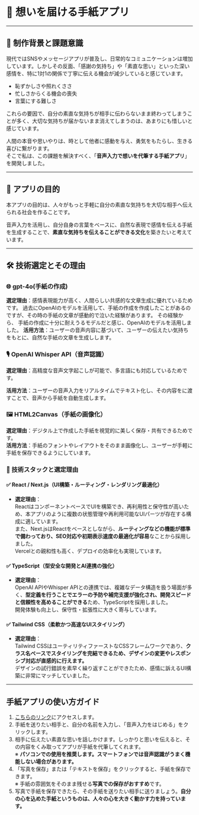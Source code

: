 # 📮 想いを届ける手紙アプリ 

---

## 🔖 制作背景と課題意識

現代ではSNSやメッセージアプリが普及し、日常的なコミュニケーションは増加しています。しかしその反面、「感謝の気持ち」や「素直な思い」といった深い感情を、特に1対1の関係で丁寧に伝える機会が減少していると感じています。

- 恥ずかしさや照れくささ  
- 忙しさからくる機会の喪失  
- 言葉にする難しさ  

これらの要因で、自分の素直な気持ちが相手に伝わらないまま終わってしまうことが多く、大切な気持ちが届かないまま消えてしまうのは、あまりにも惜しいと感じています。

人間の本音や思いやりは、時として他者に感動を与え、勇気をもたらし、生きる喜びに繋がります。  
そこで私は、この課題を解決すべく、「**音声入力で想いを代筆する手紙アプリ**」を開発しました。

---

## 🎯 アプリの目的

本アプリの目的は、人々がもっと手軽に自分の素直な気持ちを大切な相手へ伝えられる社会を作ることです。

音声入力を活用し、自分自身の言葉をベースに、自然な表現で感情を伝える手紙を生成することで、**素直な気持ちを伝えることができる文化**を築きたいと考えています。

---

## 🛠 技術選定とその理由

### 🌐 gpt-4o(手紙の作成)

**選定理由**：感情表現能力が高く、人間らしい共感的な文章生成に優れているためです。 
過去にOpenAIのモデルを活用して、手紙の作成を作成したことがあるのですが、その時の手紙の文章が感動的で泣いた経験があります。
その経験から、 手紙の作成に十分に耐えうるモデルだと感じ、OpenAIのモデルを活用しました。
**活用方法**：ユーザーの音声内容に基づいて、ユーザーの伝えたい気持ちをもとに、自然な手紙の文章を生成しします。

### 🎙 OpenAI Whisper API（音声認識）
 **選定理由**：高精度な音声文字起こしが可能で、多言語にも対応しているためです。  

**活用方法**：ユーザーの音声入力をリアルタイムでテキスト化し、その内容をに渡すことで、音声から手紙を自動生成します。

### 🖼 HTML2Canvas（手紙の画像化）

**選定理由**：デジタル上で作成した手紙を視覚的に美しく保存・共有できるためです。  
**活用方法**：手紙のフォントやレイアウトをそのまま画像化し、ユーザーが手軽に手紙を保存できるようにしています。

### 🚀 技術スタックと選定理由

#### ✅ React / Next.js（UI構築・ルーティング・レンダリング最適化）

- **選定理由**：  
  ReactはコンポーネントベースでUIを構築でき、再利用性と保守性が高いため、本アプリのように複数の状態管理や再利用可能なUIパーツが存在する構成に適しています。  
  また、Next.jsはReactをベースとしながら、**ルーティングなどの機能が標準で備わっており、SEO対応や初期表示速度の最適化が容易**なことから採用しました。  
  Vercelとの親和性も高く、デプロイの効率化も実現しています。

#### ✅ TypeScript（型安全な開発とAI連携の強化）

- **選定理由**：  
  OpenAI APIやWhisper APIとの連携では、複雑なデータ構造を扱う場面が多く、**型定義を行うことでエラーの予防や補完支援が強化され、開発スピードと信頼性を高めることができる**ため、TypeScriptを採用しました。  
  開発体験も向上し、保守性・拡張性に大きく寄与しています。

#### ✅ Tailwind CSS（柔軟かつ高速なUIスタイリング）

- **選定理由**：  
  Tailwind CSSはユーティリティファーストなCSSフレームワークであり、**クラス名ベースでスタイリングを完結できるため、デザインの変更やレスポンシブ対応が直感的に行えます。**  
  デザインの試行錯誤を素早く繰り返すことができたため、感情に訴えるUI構築に非常にマッチしていました。

---

##  手紙アプリの使い方ガイド

1. [こちらのリンク](https://my-app-amber-two-94.vercel.app/)にアクセスします。
2. 手紙を送りたい相手と、自分の名前を入力し、「音声入力をはじめる」をクリックします。
3. 相手に伝えたい素直な思いを話しかけます。しっかりと思いを伝えると、その内容をくみ取ってアプリが手紙を代筆してくれます。  
   ※ **パソコンでの使用を推奨します。スマートフォンでは音声認識がうまく機能しない場合があります。**
4. 「写真を保存」または「テキストを保存」をクリックすると、手紙を保存できます。  
   ※ 手紙の雰囲気をそのまま残せる**写真での保存がおすすめ**です。
5. 写真で手紙を保存できたら、その手紙を送りたい相手に送りましょう。**自分の心を込めた手紙というものは、人々の心を大きく動かす力を持っています。**



